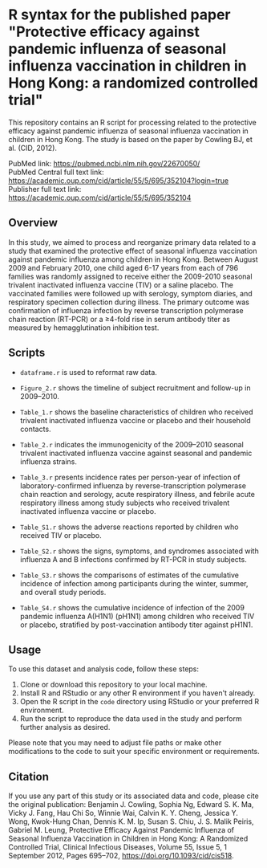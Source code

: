 # R syntax for the published paper "Protective efficacy against pandemic influenza of seasonal influenza vaccination in children in Hong Kong: a randomized controlled trial"

This repository contains an R script for processing related to the protective efficacy against pandemic influenza of seasonal influenza vaccination in children in Hong Kong. The study is based on the paper by Cowling BJ, et al. (CID, 2012).

PubMed link: https://pubmed.ncbi.nlm.nih.gov/22670050/  
PubMed Central full text link: https://academic.oup.com/cid/article/55/5/695/352104?login=true  
Publisher full text link: https://academic.oup.com/cid/article/55/5/695/352104

## Overview

In this study, we aimed to process and reorganize primary data related to a study that examined the protective effect of seasonal influenza vaccination against pandemic influenza among children in Hong Kong. Between August 2009 and February 2010, one child aged 6-17 years from each of 796 families was randomly assigned to receive either the 2009-2010 seasonal trivalent inactivated influenza vaccine (TIV) or a saline placebo. The vaccinated families were followed up with serology, symptom diaries, and respiratory specimen collection during illness. The primary outcome was confirmation of influenza infection by reverse transcription polymerase chain reaction (RT-PCR) or a ≥4-fold rise in serum antibody titer as measured by hemagglutination inhibition test.

## Scripts

- `dataframe.r` is used to reformat raw data.

- `Figure_2.r` shows the timeline of subject recruitment and follow-up in 2009–2010.

- `Table_1.r` shows the baseline characteristics of children who received trivalent inactivated influenza vaccine or placebo and their household contacts.

- `Table_2.r` indicates the immunogenicity of the 2009–2010 seasonal trivalent inactivated influenza vaccine against seasonal and pandemic influenza strains.

- `Table_3.r` presents incidence rates per person-year of infection of laboratory-confirmed influenza by reverse-transcription polymerase chain reaction and serology, acute respiratory illness, and febrile acute respiratory illness among study subjects who received trivalent inactivated influenza vaccine or placebo.

- `Table_S1.r` shows the adverse reactions reported by children who received TIV or placebo.

- `Table_S2.r` shows the signs, symptoms, and syndromes associated with influenza A and B infections confirmed by RT-PCR in study subjects.

- `Table_S3.r` shows the comparisons of estimates of the cumulative incidence of infection among participants during the winter, summer, and overall study periods.

- `Table_S4.r` shows the cumulative incidence of infection of the 2009 pandemic influenza A(H1N1) (pH1N1) among children who received TIV or placebo, stratified by post-vaccination antibody titer against pH1N1.
  

## Usage

To use this dataset and analysis code, follow these steps:

1. Clone or download this repository to your local machine.
2. Install R and RStudio or any other R environment if you haven't already.
3. Open the R script in the `code` directory using RStudio or your preferred R environment.
4. Run the script to reproduce the data used in the study and perform further analysis as desired.

Please note that you may need to adjust file paths or make other modifications to the code to suit your specific environment or requirements.

## Citation

If you use any part of this study or its associated data and code, please cite the original publication: Benjamin J. Cowling, Sophia Ng, Edward S. K. Ma, Vicky J. Fang, Hau Chi So, Winnie Wai, Calvin K. Y. Cheng, Jessica Y. Wong, Kwok-Hung Chan, Dennis K. M. Ip, Susan S. Chiu, J. S. Malik Peiris, Gabriel M. Leung, Protective Efficacy Against Pandemic Influenza of Seasonal Influenza Vaccination in Children in Hong Kong: A Randomized Controlled Trial, Clinical Infectious Diseases, Volume 55, Issue 5, 1 September 2012, Pages 695–702, https://doi.org/10.1093/cid/cis518.
